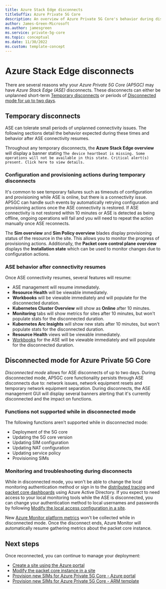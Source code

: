 ```yaml
---
title: Azure Stack Edge disconnects 
titleSuffix: Azure Private 5G Core
description: An overview of Azure Private 5G Core's behavior during disconnects.
author: James-Green-Microsoft
ms.author: jamesgreen
ms.service: private-5g-core
ms.topic: conceptual 
ms.date: 11/30/2022
ms.custom: template-concept 
---
```


# Azure Stack Edge disconnects

There are several reasons why your *Azure Private 5G Core (AP5GC)* may have *Azure Stack Edge (ASE)* disconnects. These disconnects can either be unplanned short-term [Temporary disconnects](#temporary-disconnects) or periods of [Disconnected mode for up to two days](#disconnected-mode-for-azure-private-5g-core).

## Temporary disconnects

ASE can tolerate small periods of unplanned connectivity issues. The following sections detail the behavior expected during these times and behavior after ASE connectivity resumes.

Throughout any temporary disconnects, the **Azure Stack Edge overview** will display a banner stating `The device heartbeat is missing. Some operations will not be available in this state. Critical alert(s) present. Click here to view details.`

### Configuration and provisioning actions during temporary disconnects

It's common to see temporary failures such as timeouts of configuration and provisioning while ASE is online, but there is a connectivity issue. AP5GC can handle such events by automatically retrying configuration and provisioning actions once the ASE connectivity is restored. If ASE connectivity is not restored within 10 minutes or ASE is detected as being offline, ongoing operations will fail and you will need to repeat the action manually once ASE reconnects.

The **Sim overview** and **Sim Policy overview** blades display provisioning status of the resource in the site. This allows you to monitor the progress of provisioning actions. Additionally, the **Packet core control plane overview** displays the **Installation state** which can be used to monitor changes due to configuration actions.

### ASE behavior after connectivity resumes

Once ASE connectivity resumes, several features will resume:

- ASE management will resume immediately.
- **Resource Health** will be viewable immediately.
- **Workbooks** will be viewable immediately and will populate for the disconnected duration.
- **Kubernetes Cluster Overview** will show as **Online** after 10 minutes.
- **Monitoring** tabs will show metrics for sites after 10 minutes, but won't populate stats for the disconnected duration.
- **Kubernetes Arc Insights** will show new stats after 10 minutes, but won't populate stats for the disconnected duration.
- **Resource Health** views will be viewable immediately.
- [Workbooks](/azure/update-center/workbooks) for the ASE will be viewable immediately and will populate for the disconnected duration.

## Disconnected mode for Azure Private 5G Core

*Disconnected mode* allows for ASE disconnects of up to two days. During disconnected mode, AP5GC core functionality persists through ASE disconnects due to: network issues, network equipment resets and temporary network equipment separation. During disconnects, the ASE management GUI will display several banners alerting that it's currently disconnected and the impact on functions.

### Functions not supported while in disconnected mode

The following functions aren't supported while in disconnected mode:

- Deployment of the 5G core
- Updating the 5G core version
- Updating SIM configuration
- Updating NAT configuration
- Updating service policy
- Provisioning SIMs

### Monitoring and troubleshooting during disconnects

While in disconnected mode, you won't be able to change the local monitoring authentication method or sign in to the [distributed tracing](distributed-tracing.md) and [packet core dashboards](packet-core-dashboards.md) using Azure Active Directory. If you expect to need access to your local monitoring tools while the ASE is disconnected, you can change your authentication method to local usernames and passwords by following [Modify the local access configuration in a site](modify-local-access-configuration.md).

New [Azure Monitor platform metrics](monitor-private-5g-core-with-platform-metrics.md) won't be collected while in disconnected mode. Once the disconnect ends, Azure Monitor will automatically resume gathering metrics about the packet core instance.

## Next steps

Once reconnected, you can continue to manage your deployment:

- [Create a site using the Azure portal](create-a-site.md)
- [Modify the packet core instance in a site](modify-packet-core.md)
- [Provision new SIMs for Azure Private 5G Core - Azure portal](provision-sims-azure-portal.md)
- [Provision new SIMs for Azure Private 5G Core - ARM template](provision-sims-arm-template.md)